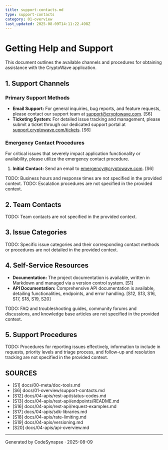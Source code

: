 ```yaml
---
title: support-contacts.md
type: support-contacts
category: 01-overview
last_updated: 2025-08-09T14:11:22.498Z
---
```

# Getting Help and Support

This document outlines the available channels and procedures for obtaining assistance with the CryptoWave application.

## 1. Support Channels

### Primary Support Methods

*   **Email Support:** For general inquiries, bug reports, and feature requests, please contact our support team at [support@cryptowave.com](mailto:support@cryptowave.com). [S6]
*   **Ticketing System:** For detailed issue tracking and management, please submit a ticket through our dedicated support portal at [support.cryptowave.com/tickets](http://support.cryptowave.com/tickets). [S6]

### Emergency Contact Procedures

For critical issues that severely impact application functionality or availability, please utilize the emergency contact procedure.

1.  **Initial Contact:** Send an email to [emergency@cryptowave.com](mailto:emergency@cryptowave.com). [S6]

TODO: Business hours and response times are not specified in the provided context.
TODO: Escalation procedures are not specified in the provided context.

## 2. Team Contacts

TODO: Team contacts are not specified in the provided context.

## 3. Issue Categories

TODO: Specific issue categories and their corresponding contact methods or procedures are not detailed in the provided context.

## 4. Self-Service Resources

*   **Documentation:** The project documentation is available, written in Markdown and managed via a version control system. [S1]
*   **API Documentation:** Comprehensive API documentation is available, detailing functionalities, endpoints, and error handling. [S12, S13, S16, S17, S18, S19, S20]

TODO: FAQ and troubleshooting guides, community forums and discussions, and knowledge base articles are not specified in the provided context.

## 5. Support Procedures

TODO: Procedures for reporting issues effectively, information to include in requests, priority levels and triage process, and follow-up and resolution tracking are not specified in the provided context.

## SOURCES

- [S1] docs/00-meta/doc-tools.md
- [S6] docs/01-overview/support-contacts.md
- [S12] docs/04-apis/rest-api/status-codes.md
- [S13] docs/04-apis/rest-api/endpoints/README.md
- [S16] docs/04-apis/rest-api/request-examples.md
- [S17] docs/04-apis/sdk-libraries.md
- [S18] docs/04-apis/rate-limiting.md
- [S19] docs/04-apis/versioning.md
- [S20] docs/04-apis/api-overview.md

---
Generated by CodeSynapse · 2025-08-09